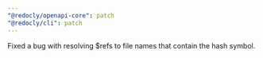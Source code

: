 ```yaml
---
"@redocly/openapi-core": patch
"@redocly/cli": patch
---
```


Fixed a bug with resolving $refs to file names that contain the hash symbol.
